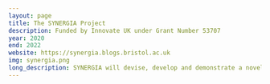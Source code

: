 ```yaml
---
layout: page
title: The SYNERGIA Project
description: Funded by Innovate UK under Grant Number 53707
year: 2020
end: 2022
website: https://synergia.blogs.bristol.ac.uk
img: synergia.png
long_description: SYNERGIA will devise, develop and demonstrate a novel secure-by-design, endpoint-to-core IoT platform for large-scale networks of low-power resource-constrained devices. The platform will provide users with distributed processing capability at the Edge-as-a-service. Security issues will be addressed at all platform tiers, i.e., resource-constrained devices, Edge and backend. 
---
```


